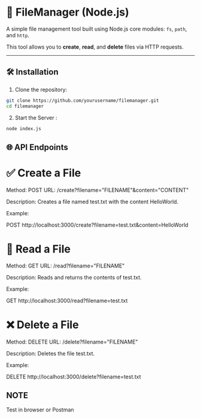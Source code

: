 # 📁 FileManager (Node.js)

A simple file management tool built using Node.js core modules: `fs`, `path`, and `http`.

This tool allows you to **create**, **read**, and **delete** files via HTTP requests.

---

## 🛠️ Installation

1. Clone the repository:

```bash
git clone https://github.com/yourusername/filemanager.git
cd filemanager
```

2. Start the Server :

```bash
node index.js
```

## 🌐 API Endpoints


# ✅ Create a File
Method: POST
URL: /create?filename="FILENAME"&content="CONTENT"

Description:
Creates a file named test.txt with the content HelloWorld.

Example:

POST http://localhost:3000/create?filename=test.txt&content=HelloWorld


# 📖 Read a File
Method: GET
URL: /read?filename="FILENAME"

Description:
Reads and returns the contents of test.txt.

Example:

GET http://localhost:3000/read?filename=test.txt

# ❌ Delete a File
Method: DELETE
URL: /delete?filename="FILENAME"

Description:
Deletes the file test.txt.

Example:

DELETE http://localhost:3000/delete?filename=test.txt



## NOTE
Test in browser or Postman



